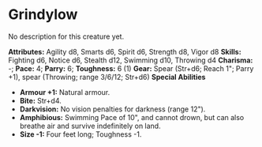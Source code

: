 # Grindylow

No description for this creature yet.

**Attributes:** Agility d8, Smarts d6, Spirit d6, Strength d8, Vigor d8
**Skills:** Fighting d6, Notice d6, Stealth d12, Swimming d10, Throwing
d4
**Charisma:** -; **Pace:** 4; **Parry:** 6; **Toughness:** 6 (1)
**Gear:** Spear (Str+d6; Reach 1"; Parry +1), spear (Throwing; range
3/6/12; Str+d6)
**Special Abilities**

- **Armour +1:** Natural armour.
- **Bite:** Str+d4.
- **Darkvision:** No vision penalties for darkness (range 12").
- **Amphibious:** Swimming Pace of 10", and cannot drown, but can also
breathe air and survive indefinitely on land.
- **Size -1:** Four feet long; Toughness -1.
